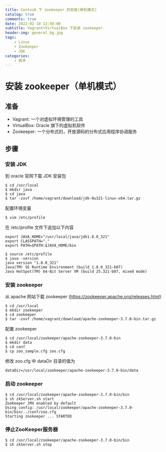 ```yaml
---
title: Centos8 下 zookeeper 的安装(单机模式)
catalog: true
comments: true
date: 2022-02-10 13:50:00
subtitle: Vagrant+VirtualBox 下安装 zookeeper.
header-img: general_bg.jpg
tags:
    - Linux
    - Zookeeper
    - JDK
categories:
    - 技术
---
```


# 安装 zookeeper（单机模式）

## 准备

- Vagrant: 一个对虚拟环境管理的工具
- VirtualBox: Oracle 旗下的虚拟机软件
- Zookeeper: 一个分布式的，开放源码的分布式应用程序协调服务

## 步骤

### 安装 JDK

到 oracle 官网下载 JDK 安装包

```shell
$ cd /usr/local
$ mkdir java
$ cd java
$ tar -zxvf /home/vagrant/download/jdk-8u321-linux-x64.tar.gz
```

配置环境变量
```shell
$ vim /etc/profile
```

在 /etc/profile 文件下追加以下内容
```
export JAVA_HOME="/usr/local/java/jdk1.8.0_321"
export CLASSPATH="."
export PATH=$PATH:$JAVA_HOME/bin
```

```shell
$ source /etc/profile
$ java -version
java version "1.8.0_321"
Java(TM) SE Runtime Environment (build 1.8.0_321-b07)
Java HotSpot(TM) 64-Bit Server VM (build 25.321-b07, mixed mode)
```
### 安装 zookeeper

从 apache 网站下载 zookeeper (https://zookeeper.apache.org/releases.html)

```shell
$ cd /usr/local
$ mkdir zookeeper
$ cd zookeeper
$ tar -zxvf /home/vagrant/download/apache-zookeeper-3.7.0-bin.tar.gz
```

配置 zookeeper

```shell
$ cd /usr/local/zookeeper/apache-zookeeper-3.7.0-bin
$ mkdir data
$ cd conf
$ cp zoo_sample.cfg zoo.cfg
```

修改 zoo.cfg 中 dataDir 目录的值为

```code
dataDir=/usr/local/zookeeper/apache-zookeeper-3.7.0-bin/data
```

### 启动 zookeeper

```shell
$ cd /usr/local/zookeeper/apache-zookeeper-3.7.0-bin/bin
$ sh zkServer.sh start
ZooKeeper JMX enabled by default
Using config: /usr/local/zookeeper/apache-zookeeper-3.7.0-bin/bin/../conf/zoo.cfg
Starting zookeeper ... STARTED
```

### 停止ZooKeeper服务器

```shell
$ cd /usr/local/zookeeper/apache-zookeeper-3.7.0-bin/bin
$ sh zkServer.sh stop
```



